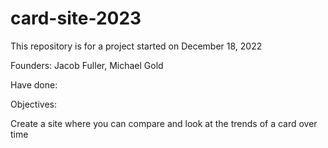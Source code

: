 # card-site-2023
This repository is for a project started on December 18, 2022

Founders: Jacob Fuller, Michael Gold 

Have done: 

Objectives: 

Create a site where you can compare and look at the trends of a card over time 

